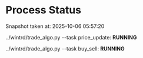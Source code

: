 # Process Status

Snapshot taken at: 2025-10-06 05:57:20

../wintrd/trade_algo.py --task price_update: **RUNNING**

../wintrd/trade_algo.py --task buy_sell: **RUNNING**

